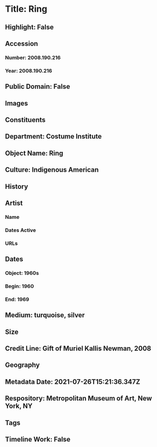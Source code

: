 # Title: Ring
## Highlight: False
## Accession
### Number: 2008.190.216
### Year: 2008.190.216
## Public Domain: False
## Images
## Constituents
## Department: Costume Institute
## Object Name: Ring
## Culture: Indigenous American
## History
## Artist
### Name
### Dates Active
### URLs
## Dates
### Object: 1960s
### Begin: 1960
### End: 1969
## Medium: turquoise, silver
## Size
## Credit Line: Gift of Muriel Kallis Newman, 2008
## Geography
## Metadata Date: 2021-07-26T15:21:36.347Z
## Respository: Metropolitan Museum of Art, New York, NY
## Tags
## Timeline Work: False